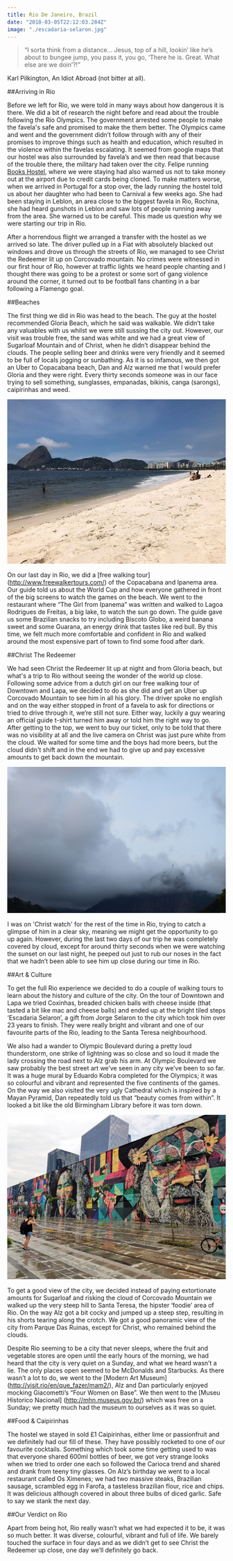 ```yaml
---
title: Rio De Janeiro, Brazil
date: "2018-03-05T22:12:03.284Z"
image: "./escadaria-selaron.jpg"
---
```


>“I sorta think from a distance… Jesus, top of a hill, lookin’ like he’s about to bungee jump, you pass it, you go, ‘There he is. Great. What else are we doin’?!”

Karl Pilkington, An Idiot Abroad (not bitter at all).

##Arriving in Rio

Before we left for Rio, we were told in many ways about how dangerous it is there. We did a bit of research the night before and read about the trouble following the Rio Olympics. The government arrested some people to make the favela's safe and promised to make the them better. The Olympics came and went and the government didn’t follow through with any of their promises to improve things such as health and education, which resulted in the violence within the favelas escalating. It seemed from google maps that our hostel was also surrounded by favela’s and we then read that because of the trouble there, the military had taken over the city. Felipe running [Books Hostel](http://bookshostel.com/), where we were staying had also warned us not to take money out at the airport due to credit cards being cloned. To make matters worse, when we arrived in Portugal for a stop over, the lady running the hostel told us about her daughter who had been to Carnival a few weeks ago. She had been staying in Leblon, an area close to the biggest favela in Rio, Rochina, she had heard gunshots in Leblon and saw lots of people running away from the area. She warned us to be careful. This made us question why we were starting our trip in Rio.

After a horrendous flight we arranged a transfer with the hostel as we arrived so late. The driver pulled up in a Fiat with absolutely blacked out windows and drove us through the streets of Rio, we managed to see Christ the Redeemer lit up on Corcovado mountain. No crimes were witnessed in our first hour of Rio, however at traffic lights we heard people chanting and I thought there was going to be a protest or some sort of gang violence around the corner, it turned out to be football fans chanting in a bar following a Flamengo goal.

##Beaches

The first thing we did in Rio was head to the beach. The guy at the hostel recommended Gloria Beach, which he said was walkable. We didn’t take any valuables with us whilst we were still sussing the city out. However, our visit was trouble free, the sand was white and we had a great view of Sugarloaf Mountain and of Christ, when he didn’t disappear behind the clouds. The people selling beer and drinks were very friendly and it seemed to be full of locals jogging or sunbathing. As it is so infamous, we then got an Uber to Copacabana beach, Dan and Alz warned me that I would prefer Gloria and they were right. Every thirty seconds someone was in our face trying to sell something, sunglasses, empanadas, bikinis, canga (sarongs), caipirinhas and weed.

![Gloria Beach](./gloria-beach.jpg "Gloria Beach")

On our last day in Rio, we did a [free walking tour] (http://www.freewalkertours.com/) of the Copacabana and Ipanema area. Our guide told us about the World Cup and how everyone gathered in front of the big screens to watch the games on the beach. We went to the restaurant where “The Girl from Ipanema” was written and walked to Lagoa Rodrigues de Freitas, a big lake, to watch the sun go down. The guide gave us some Brazilian snacks to try including Biscoto Globo, a weird banana sweet and some Guarana, an energy drink that tastes like red bull. By this time, we felt much more comfortable and confident in Rio and walked around the most expensive part of town to find some food after dark.

##Christ The Redeemer

We had seen Christ the Redeemer lit up at night and from Gloria beach, but what's a trip to Rio without seeing the wonder of the world up close. Following some advice from a dutch girl on our free walking tour of Downtown and Lapa, we decided to do as she did and get an Uber up Corcovado Mountain to see him in all his glory. The driver spoke no english and on the way either stopped in front of a favela to ask for directions or tried to drive through it, we’re still not sure. Either way, luckily a guy wearing an official guide t-shirt turned him away or told him the right way to go. After getting to the top, we went to buy our ticket, only to be told that there was no visibility at all and the live camera on Christ was just pure white from the cloud. We waited for some time and the boys had more beers, but the cloud didn't shift and in the end we had to give up and pay excessive amounts to get back down the mountain.

![Christ the Redeemer](./christ-the-redeemer.jpg "Christ the Redeemer")

I was on 'Christ watch' for the rest of the time in Rio, trying to catch a glimpse of him in a clear sky,  meaning we might get the opportunity to go up again. However, during the last two days of our trip he was completely covered by cloud, except for around thirty seconds when we were watching the sunset on our last night, he peeped out just to rub our noses in the fact that we hadn’t been able to see him up close during our time in Rio.

##Art & Culture

To get the full Rio experience we decided to do a couple of walking tours to learn about the history and culture of the city. On the tour of Downtown and Lapa we tried Coxinhas, breaded chicken balls with cheese inside (that tasted a bit like mac and cheese balls) and ended up at the bright tiled steps ‘Escadaria Selaron’, a gift from Jorge Selaron to the city which took him over 23 years to finish. They were really bright and vibrant and one of our favourite parts of the Rio, leading to the Santa Teresa neighbourhood.

We also had a wander to Olympic Boulevard during a pretty loud thunderstorm, one strike of lightning was so close and so loud it made the lady crossing the road next to Alz grab his arm. At Olympic Boulevard we saw probably the best street art we’ve seen in any city we’ve been to so far. It was a huge mural by Eduardo Kobra completed for the Olympics; it was so colourful and vibrant and represented the five continents of the games. On the way we also visited the very ugly Cathedral which is inspired by a Mayan Pyramid, Dan repeatedly told us that “beauty comes from within”. It looked a bit like the old Birmingham Library before it was torn down.

![Mural, Eduardo Kobra](./eduardo-kobra.jpg "Mural, Eduardo Cobra")

To get a good view of the city, we decided instead of paying extortionate amounts for Sugarloaf and risking the cloud of Corcovado Mountain we walked up the very steep hill to Santa Teresa, the hipster ‘foodie’ area of Rio. On the way Alz got a bit cocky and jumped up a steep step, resulting in his shorts tearing along the crotch. We got a good panoramic view of the city from Parque Das Ruinas, except for Christ, who remained behind the clouds.

Despite Rio seeming to be a city that never sleeps, where the fruit and vegetable stores are open until the early hours of the morning, we had heard that the city is very quiet on a Sunday, and what we heard wasn’t a lie. The only places open seemed to be McDonalds and Starbucks. As there wasn’t a lot to do, we went to the [Modern Art Museum] (http://visit.rio/en/que_fazer/mam2/), Alz and Dan particularly enjoyed mocking Giacometti’s “Four Women on Base”. We then went to the [Museu Historico Nacional] (http://mhn.museus.gov.br/) which was free on a Sunday; we pretty much had the museum to ourselves as it was so quiet.

##Food & Caipirinhas

The hostel we stayed in sold £1 Caipirinhas, either lime or passionfruit and we definitely had our fill of these. They have possibly rocketed to one of our favourite cocktails. Something which took some time getting used to was that everyone shared 600ml bottles of beer, we got very strange looks when we tried to order one each so followed the Carioca trend and shared and drank from teeny tiny glasses. On Alz’s birthday we went to a local restaurant called Os Ximenes; we had two massive steaks, Brazilian sausage, scrambled egg in Farofa, a tasteless brazilian flour, rice and chips. It was delicious although covered in about three bulbs of diced garlic. Safe to say we stank the next day.

##Our Verdict on Rio

Apart from being hot, Rio really wasn’t what we had expected it to be, it was so much better. It was diverse, colourful, vibrant and full of life. We barely touched the surface in four days and as we didn’t get to see Christ the Redeemer up close, one day we’ll definitely go back.